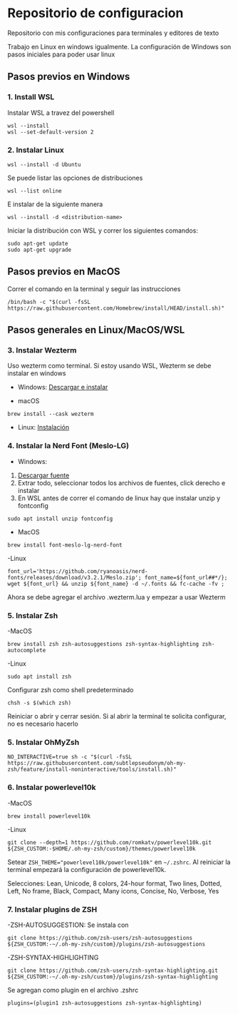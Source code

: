 # Repositorio de configuracion

Repositorio con mis configuraciones para terminales y editores de texto

Trabajo en Linux en windows igualmente. La configuración de Windows son pasos
iniciales para poder usar linux

## Pasos previos en Windows

### 1. Install WSL

Instalar WSL a travez del powershell

```
wsl --install
wsl --set-default-version 2
```

### 2. Instalar Linux

```
wsl --install -d Ubuntu
```

Se puede listar las opciones de distribuciones

```
wsl --list online
```

E instalar de la siguiente manera

```
wsl --install -d <distribution-name>
```

Iniciar la distribución con WSL y correr los siguientes comandos:

```
sudo apt-get update
sudo apt-get upgrade
```

## Pasos previos en MacOS

Correr el comando en la terminal y seguir las instrucciones

```
/bin/bash -c "$(curl -fsSL https://raw.githubusercontent.com/Homebrew/install/HEAD/install.sh)"
```


## Pasos generales en Linux/MacOS/WSL

### 3. Instalar Wezterm

Uso wezterm como terminal. Si estoy usando WSL, Wezterm se debe instalar en windows

- Windows: [Descargar e instalar](https://wezfurlong.org/wezterm/installation.html)

- macOS
```
brew install --cask wezterm
```
- Linux: [Instalación](https://wezfurlong.org/wezterm/install/linux.html)


### 4. Instalar la Nerd Font (Meslo-LG)

- Windows: 
1. [Descargar fuente](https://github.com/ryanoasis/nerd-fonts/releases/download/v3.2.1/Meslo.zip)
2. Extrar todo, seleccionar todos los archivos de fuentes, click derecho e instalar
3. En WSL antes de correr el comando de linux hay que instalar unzip y fontconfig

```
sudo apt install unzip fontconfig
```

- MacOS
```
brew install font-meslo-lg-nerd-font
```

-Linux
```
font_url='https://github.com/ryanoasis/nerd-fonts/releases/download/v3.2.1/Meslo.zip'; font_name=${font_url##*/}; wget ${font_url} && unzip ${font_name} -d ~/.fonts && fc-cache -fv ;
```

Ahora se debe agregar el archivo .wezterm.lua y empezar a usar Wezterm

### 5. Instalar Zsh

-MacOS
```
brew install zsh zsh-autosuggestions zsh-syntax-highlighting zsh-autocomplete
```
-Linux
```
sudo apt install zsh
```
Configurar zsh como shell predeterminado
```
chsh -s $(which zsh)
```

Reiniciar o abrir y cerrar sesión. Si al abrir la terminal te solicita configurar, no es necesario hacerlo

### 5. Instalar OhMyZsh

```
NO_INTERACTIVE=true sh -c "$(curl -fsSL https://raw.githubusercontent.com/subtlepseudonym/oh-my-zsh/feature/install-noninteractive/tools/install.sh)"
```

### 6. Instalar powerlevel10k
-MacOS
```
brew install powerlevel10k
```
-Linux
```
git clone --depth=1 https://github.com/romkatv/powerlevel10k.git ${ZSH_CUSTOM:-$HOME/.oh-my-zsh/custom}/themes/powerlevel10k
```
Setear `ZSH_THEME="powerlevel10k/powerlevel10k"` en `~/.zshrc`. Al reiniciar la terminal empezará la configuración de powerlevel10k.

Selecciones: Lean, Unicode, 8 colors, 24-hour format, Two lines, Dotted, Left, No frame, Black, Compact, Many icons, Concise, No, Verbose, Yes

### 7. Instalar plugins de ZSH

-ZSH-AUTOSUGGESTION: Se instala con
```
git clone https://github.com/zsh-users/zsh-autosuggestions ${ZSH_CUSTOM:-~/.oh-my-zsh/custom}/plugins/zsh-autosuggestions
```
-ZSH-SYNTAX-HIGHLIGHTING
```
git clone https://github.com/zsh-users/zsh-syntax-highlighting.git ${ZSH_CUSTOM:-~/.oh-my-zsh/custom}/plugins/zsh-syntax-highlighting
```
Se agregan como plugin en el archivo .zshrc
```
plugins=(plugin1 zsh-autosuggestions zsh-syntax-highlighting)
```
